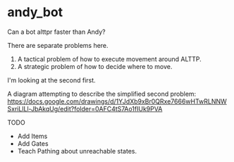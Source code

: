 # andy_bot
Can a bot alttpr faster than Andy?

There are separate problems here.
1. A tactical problem of how to execute movement around ALTTP.
2. A strategic problem of how to decide where to move.

I'm looking at the second first.

A diagram attempting to describe the simplified second problem: https://docs.google.com/drawings/d/1YJdXb9xBr0QRxe7666wHTwRLNNWSxriLlLl-JbAkqUg/edit?folder=0AFC4tS7Ao1fIUk9PVA


TODO
* Add Items
* Add Gates
* Teach Pathing about unreachable states.
